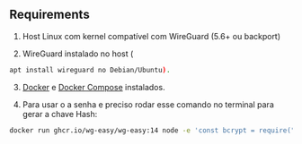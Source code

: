 
## Requirements

1) Host Linux com kernel compatível com WireGuard (5.6+ ou backport)

2) WireGuard instalado no host (
 ```sh   
apt install wireguard no Debian/Ubuntu).
```
3) [Docker](https://docs.docker.com/engine/install/) e [Docker Compose](https://docs.docker.com/compose/install/linux/#install-the-plugin-manually) instalados.

4) Para usar o a senha e preciso rodar esse comando no terminal para gerar a chave Hash:
```sh
docker run ghcr.io/wg-easy/wg-easy:14 node -e 'const bcrypt = require("bcryptjs"); const hash = bcrypt.hashSync("YOUR_PASSWORD", 10); console.log(hash.replace(/\$/g, "$$$$"));'
```